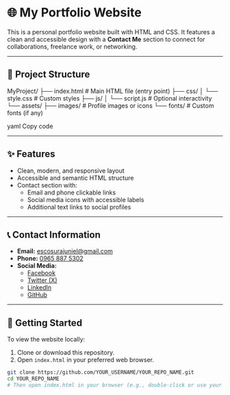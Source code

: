 # 🌐 My Portfolio Website

This is a personal portfolio website built with HTML and CSS. It features a clean and accessible design with a **Contact Me** section to connect for collaborations, freelance work, or networking.

---

## 📁 Project Structure

MyProject/
├── index.html # Main HTML file (entry point)
├── css/
│ └── style.css # Custom styles
├── js/
│ └── script.js # Optional interactivity
└── assets/
├── images/ # Profile images or icons
└── fonts/ # Custom fonts (if any)

yaml
Copy code

---

## ✨ Features

- Clean, modern, and responsive layout
- Accessible and semantic HTML structure
- Contact section with:
  - Email and phone clickable links
  - Social media icons with accessible labels
  - Additional text links to social profiles

---

## 📞 Contact Information

- **Email:** [escosurajuniel@gmail.com](mailto:escosurajuniel@gmail.com)  
- **Phone:** [0965 887 5302](tel:+639658875302)  
- **Social Media:**  
  - [Facebook](https://www.facebook.com/profile.php?id=61579302597680)  
  - [Twitter (X)](https://x.com/Juniel_Teraytay)  
  - [LinkedIn](https://www.linkedin.com/in/juniel-teraytay-767672380/)  
  - [GitHub](https://github.com/escosurajuniel-sudo/JunielT)  

---

## 🚀 Getting Started

To view the website locally:

1. Clone or download this repository.
2. Open `index.html` in your preferred web browser.

```bash
git clone https://github.com/YOUR_USERNAME/YOUR_REPO_NAME.git
cd YOUR_REPO_NAME
# Then open index.html in your browser (e.g., double-click or use your browser's open file option)
